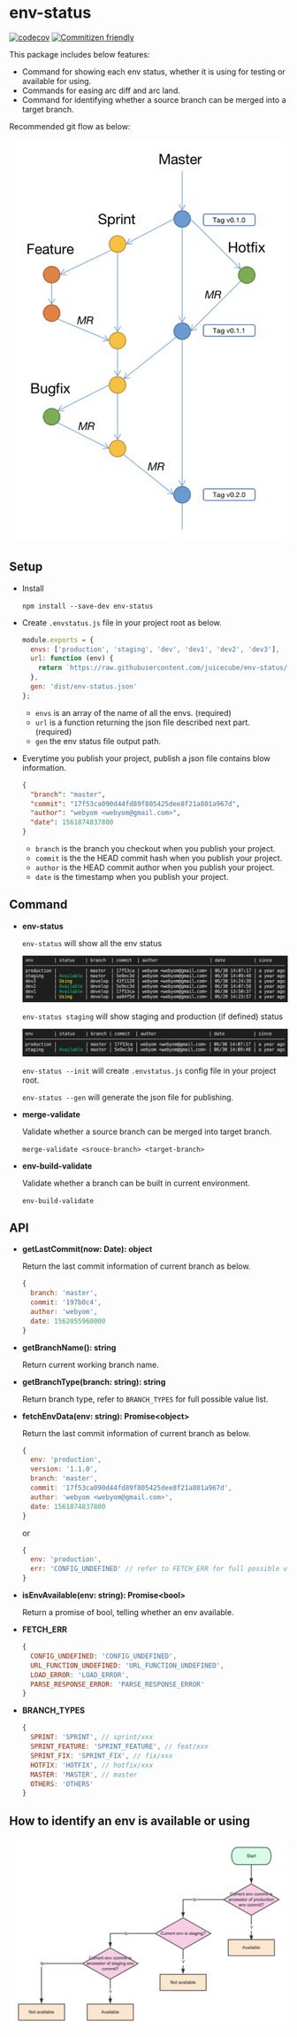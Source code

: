 # env-status

[![codecov](https://codecov.io/gh/juicecube/env-status/branch/master/graph/badge.svg)](https://codecov.io/gh/juicecube/env-status)
[![Commitizen friendly](https://img.shields.io/badge/commitizen-friendly-brightgreen.svg)](http://commitizen.github.io/cz-cli/)

This package includes below features:

* Command for showing each env status, whether it is using for testing or available for using.
* Commands for easing arc diff and arc land.
* Command for identifying whether a source branch can be merged into a target branch.

Recommended git flow as below:

![npx -p env-status env-status staging](https://raw.githubusercontent.com/juicecube/env-status/master/img/gitflow.png)

## Setup

- Install

  `npm install --save-dev env-status`

- Create `.envstatus.js` file in your project root as below.

  ```javascript
  module.exports = {
    envs: ['production', 'staging', 'dev', 'dev1', 'dev2', 'dev3'],
    url: function (env) {
      return `https://raw.githubusercontent.com/juicecube/env-status/master/envs/${env}.json`;
    },
    gen: 'dist/env-status.json'
  };
  ```

  - `envs` is an array of the name of all the envs. (required)
  - `url` is a function returning the json file described next part. (required)
  - `gen` the env status file output path.

- Everytime you publish your project, publish a json file contains blow information.

  ```json
  {
    "branch": "master",
    "commit": "17f53ca090d44fd89f805425dee8f21a801a967d",
    "author": "webyom <webyom@gmail.com>",
    "date": 1561874837800
  }
  ```

  - `branch` is the branch you checkout when you publish your project.
  - `commit` is the the HEAD commit hash when you publish your project.
  - `author` is the HEAD commit author when you publish your project.
  - `date` is the timestamp when you publish your project.

## Command

- **env-status**

  `env-status` will show all the env status

  ![env-status](https://raw.githubusercontent.com/juicecube/env-status/master/img/result-1.png)

  `env-status staging` will show staging and production (if defined) status

  ![env-status staging](https://raw.githubusercontent.com/juicecube/env-status/master/img/result-2.png)

  `env-status --init` will create `.envstatus.js` config file in your project root.

  `env-status --gen` will generate the json file for publishing.

- **merge-validate**

  Validate whether a source branch can be merged into target branch.

  `merge-validate <srouce-branch> <target-branch>`

- **env-build-validate**

  Validate whether a branch can be built in current environment.

  `env-build-validate`
  
## API

- **getLastCommit(now: Date): object**

  Return the last commit information of current branch as below.
  ```javascript
  {
    branch: 'master',
    commit: '197b0c4',
    author: 'webyom',
    date: 1562055960000
  }
  ```

- **getBranchName(): string**

  Return current working branch name.

- **getBranchType(branch: string): string**

  Return branch type, refer to `BRANCH_TYPES` for full possible value list.

- **fetchEnvData(env: string): Promise\<object\>**

  Return the last commit information of current branch as below.
  ```javascript
  {
    env: 'production',
    version: '1.1.0',
    branch: 'master',
    commit: '17f53ca090d44fd89f805425dee8f21a801a967d',
    author: 'webyom <webyom@gmail.com>',
    date: 1561874837800
  }
  ```
  or
  ```javascript
  {
    env: 'production',
    err: 'CONFIG_UNDEFINED' // refer to FETCH_ERR for full possible value list
  }
  ```

- **isEnvAvailable(env: string): Promise\<bool\>**

  Return a promise of bool, telling whether an env available.

- **FETCH_ERR**
  ```javascript
  {
    CONFIG_UNDEFINED: 'CONFIG_UNDEFINED',
    URL_FUNCTION_UNDEFINED: 'URL_FUNCTION_UNDEFINED',
    LOAD_ERROR: 'LOAD_ERROR',
    PARSE_RESPONSE_ERROR: 'PARSE_RESPONSE_ERROR'
  }
  ```

- **BRANCH_TYPES**
  ```javascript
  {
    SPRINT: 'SPRINT', // sprint/xxx
    SPRINT_FEATURE: 'SPRINT_FEATURE', // feat/xxx
    SPRINT_FIX: 'SPRINT_FIX', // fix/xxx
    HOTFIX: 'HOTFIX', // hotfix/xxx
    MASTER: 'MASTER', // master
    OTHERS: 'OTHERS'
  }
  ```

## How to identify an env is available or using

![npx -p env-status env-status staging](https://raw.githubusercontent.com/juicecube/env-status/master/img/status-rule.png)
